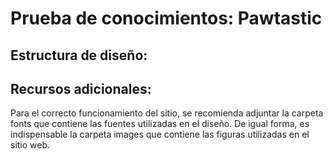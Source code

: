 # Prueba de conocimientos: Pawtastic

## Estructura de diseño:



## Recursos adicionales:
Para el correcto funcionamiento del sitio, se recomienda adjuntar la carpeta fonts que contiene las fuentes utilizadas en el diseño. De igual forma, es indispensable la carpeta images que contiene las figuras utilizadas en el sitio web.
